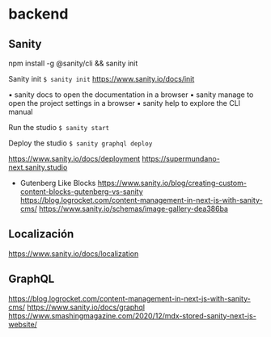 # backend

## Sanity

npm install -g @sanity/cli && sanity init

Sanity init
```$ sanity init```
https://www.sanity.io/docs/init

▪ sanity docs to open the documentation in a browser
▪ sanity manage to open the project settings in a browser
▪ sanity help to explore the CLI manual


Run the studio
```$ sanity start```

Deploy the studio
```$ sanity graphql deploy```

https://www.sanity.io/docs/deployment
https://supermundano-next.sanity.studio

- Gutenberg Like Blocks
https://www.sanity.io/blog/creating-custom-content-blocks-gutenberg-vs-sanity
https://blog.logrocket.com/content-management-in-next-js-with-sanity-cms/
https://www.sanity.io/schemas/image-gallery-dea386ba

## Localización

https://www.sanity.io/docs/localization

## GraphQL
https://blog.logrocket.com/content-management-in-next-js-with-sanity-cms/
https://www.sanity.io/docs/graphql
https://www.smashingmagazine.com/2020/12/mdx-stored-sanity-next-js-website/